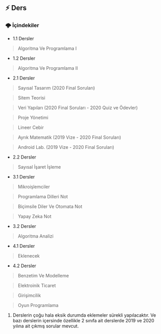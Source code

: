 ## :zap: Ders

###   🌩 İçindekiler

- 1.1 Dersler

> Algoritma Ve Programlama I

- 1.2 Dersler

> Algoritma Ve Programlama II

- 2.1 Dersler

> Sayısal Tasarım (2020 Final Soruları)

> Sitem Teorisi

> Veri Yapıları (2020 Final Soruları - 2020 Quiz ve Ödevler)

> Proje Yönetimi

> Lineer Cebir

> Ayrık Matematik (2019 Vize - 2020 Final Soruları)

> Android Lab. (2019 Vize - 2020 Final Soruları)

- 2.2 Dersler

> Sayısal İşaret İşleme

- 3.1 Dersler

> Mikroişlemciler

> Programlama Dilleri Not

> Biçimsile Diler Ve Otomata Not

> Yapay Zeka Not

- 3.2 Dersler

> Algoritma Analizi

- 4.1 Dersler

> Eklenecek

- 4.2 Dersler

> Benzetim Ve Modelleme

> Elektroinik Ticaret

> Girişimcilik

> Oyun Programlama

1. Derslerin çoğu hala eksik durumda eklemeler sürekli yapılacaktır. Ve bazı derslerin içersinde özellikle 2 sınıfa ait derslerde 2019 ve 2020 yılına ait çıkmış sorular mevcut.

